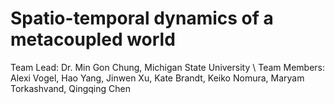 # Spatio-temporal dynamics of a metacoupled world
Team Lead: Dr. Min Gon Chung, Michigan State University \\
Team Members: Alexi Vogel, Hao Yang, Jinwen Xu, Kate Brandt, Keiko Nomura, Maryam Torkashvand, Qingqing Chen

